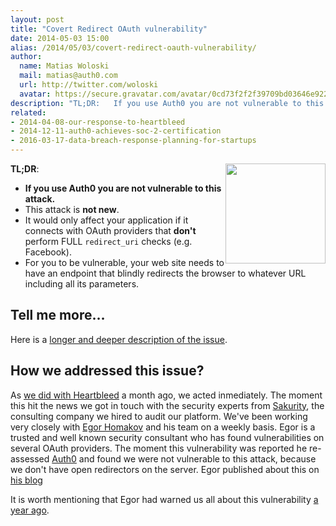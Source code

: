 ```yaml
---
layout: post
title: "Covert Redirect OAuth vulnerability"
date: 2014-05-03 15:00
alias: /2014/05/03/covert-redirect-oauth-vulnerability/
author:
  name: Matias Woloski
  mail: matias@auth0.com
  url: http://twitter.com/woloski
  avatar: https://secure.gravatar.com/avatar/0cd73f2f2f39709bd03646e9225cc3d3?s=60
description: "TL;DR:   If you use Auth0 you are not vulnerable to this attack. This attack is not new.  It would only affect your application if it connects with OAuth"
related:
- 2014-04-08-our-response-to-heartbleed
- 2014-12-11-auth0-achieves-soc-2-certification
- 2016-03-17-data-breach-response-planning-for-startups
---
```


<div style="float: right"><img style="width: 160px" src="https://cloudup.com/cNrPmErka3J+"></div>

**TL;DR**: 

* **If you use Auth0 you are not vulnerable to this attack.**
* This attack is __not new__. 
* It would only affect your application if it connects with OAuth providers that __don't__ perform FULL `redirect_uri` checks (e.g. Facebook).
* For you to be vulnerable, your web site needs to have an endpoint that blindly redirects the browser to whatever URL including all its parameters. 

<!-- more -->

## Tell me more…

Here is a [longer and deeper description of the issue](http://dannythorpe.com/2014/05/02/tech-analysis-of-serious-security-flaw-in-oauth-openid-discovered/).

## How we addressed this issue?

As [we did with Heartbleed](https://auth0.com/blog/2014/04/08/our-response-to-heartbleed/) a month ago, we acted inmediately. The moment this hit the news we got in touch with the security experts from [Sakurity](http://sakurity.com), the consulting company we hired to audit our platform. We've been working very closely with [Egor Homakov](https://twitter.com/homakov) and his team on a weekly basis. Egor is a trusted and well known security consultant who has found vulnerabilities on several OAuth providers. The moment this vulnerability was reported he re-assessed [Auth0](https://auth0.com) and found we were not vulnerable to this attack, because we don't have open redirectors on the server. Egor published about this on [his blog](http://homakov.blogspot.com/2014/05/covert-redirect-faq.html)

It is worth mentioning that Egor had warned us all about this vulnerability [a year ago](http://homakov.blogspot.com.ar/2013/02/hacking-facebook-with-oauth2-and-chrome.html). 
